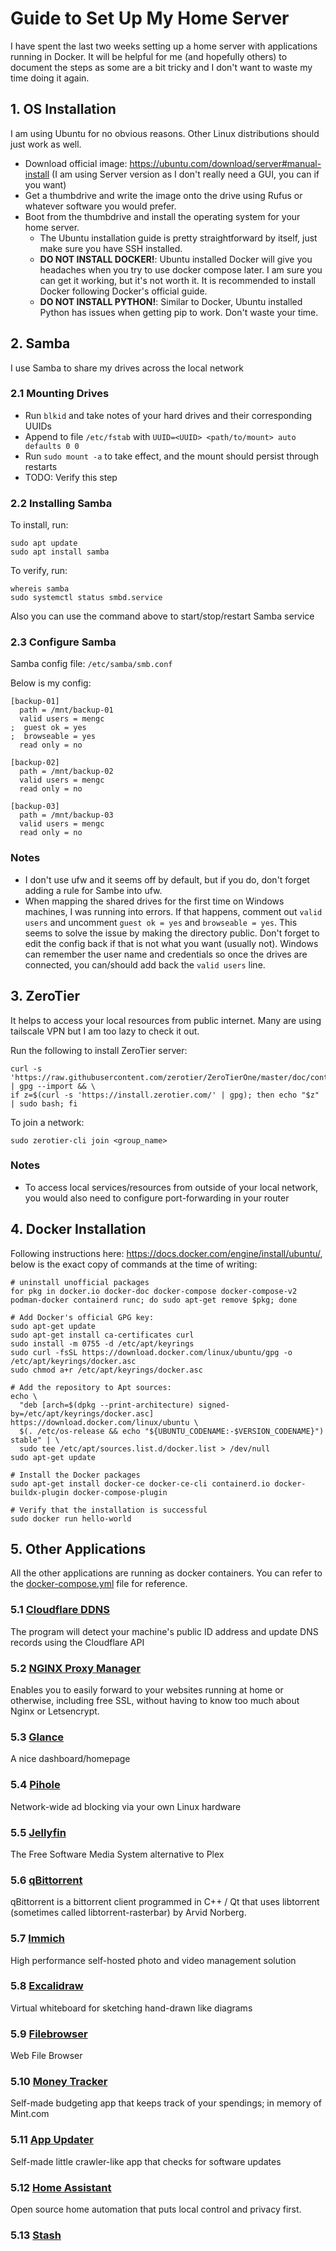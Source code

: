 # Guide to Set Up My Home Server
I have spent the last two weeks setting up a home server with applications running in Docker. It will be helpful for me (and hopefully others) to document the steps as some are a bit tricky and I don't want to waste my time doing it again.

## 1. OS Installation
I am using Ubuntu for no obvious reasons. Other Linux distributions should just work as well.

- Download official image: https://ubuntu.com/download/server#manual-install (I am using Server version as I don't really need a GUI, you can if you want)
- Get a thumbdrive and write the image onto the drive using Rufus or whatever software you would prefer.
- Boot from the thumbdrive and install the operating system for your home server.
  - The Ubuntu installation guide is pretty straightforward by itself, just make sure you have SSH installed.
  - **DO NOT INSTALL DOCKER!**: Ubuntu installed Docker will give you headaches when you try to use docker compose later. I am sure you can get it working, but it's not worth it. It is recommended to install Docker following Docker's official guide.
  - **DO NOT INSTALL PYTHON!**: Similar to Docker, Ubuntu installed Python has issues when getting pip to work. Don't waste your time.

## 2. Samba
I use Samba to share my drives across the local network

### 2.1 Mounting Drives
- Run `blkid` and take notes of your hard drives and their corresponding UUIDs
- Append to file `/etc/fstab` with `UUID=<UUID> <path/to/mount> auto defaults 0 0`
- Run `sudo mount -a` to take effect, and the mount should persist through restarts
- TODO: Verify this step

### 2.2 Installing Samba
To install, run:
```
sudo apt update
sudo apt install samba
```
To verify, run:
```
whereis samba
sudo systemctl status smbd.service
```
Also you can use the command above to start/stop/restart Samba service

### 2.3 Configure Samba
Samba config file: `/etc/samba/smb.conf`

Below is my config:
```
[backup-01]
  path = /mnt/backup-01
  valid users = mengc
;  guest ok = yes
;  browseable = yes
  read only = no

[backup-02]
  path = /mnt/backup-02
  valid users = mengc
  read only = no

[backup-03]
  path = /mnt/backup-03
  valid users = mengc
  read only = no
```

### Notes
- I don't use ufw and it seems off by default, but if you do, don't forget adding a rule for Sambe into ufw.
- When mapping the shared drives for the first time on Windows machines, I was running into errors. If that happens, comment out `valid users` and uncomment `guest ok = yes` and `browseable = yes`. This seems to solve the issue by making the directory public. Don't forget to edit the config back if that is not what you want (usually not). Windows can remember the user name and credentials so once the drives are connected, you can/should add back the `valid users` line.

## 3. ZeroTier
It helps to access your local resources from public internet. Many are using tailscale VPN but I am too lazy to check it out.

Run the following to install ZeroTier server:
```
curl -s 'https://raw.githubusercontent.com/zerotier/ZeroTierOne/master/doc/contact%40zerotier.com.gpg' | gpg --import && \
if z=$(curl -s 'https://install.zerotier.com/' | gpg); then echo "$z" | sudo bash; fi
```
To join a network:
```
sudo zerotier-cli join <group_name>
```

### Notes
- To access local services/resources from outside of your local network, you would also need to configure port-forwarding in your router

## 4. Docker Installation
Following instructions here: https://docs.docker.com/engine/install/ubuntu/, below is the exact copy of commands at the time of writing:
```
# uninstall unofficial packages
for pkg in docker.io docker-doc docker-compose docker-compose-v2 podman-docker containerd runc; do sudo apt-get remove $pkg; done

# Add Docker's official GPG key:
sudo apt-get update
sudo apt-get install ca-certificates curl
sudo install -m 0755 -d /etc/apt/keyrings
sudo curl -fsSL https://download.docker.com/linux/ubuntu/gpg -o /etc/apt/keyrings/docker.asc
sudo chmod a+r /etc/apt/keyrings/docker.asc

# Add the repository to Apt sources:
echo \
  "deb [arch=$(dpkg --print-architecture) signed-by=/etc/apt/keyrings/docker.asc] https://download.docker.com/linux/ubuntu \
  $(. /etc/os-release && echo "${UBUNTU_CODENAME:-$VERSION_CODENAME}") stable" | \
  sudo tee /etc/apt/sources.list.d/docker.list > /dev/null
sudo apt-get update

# Install the Docker packages
sudo apt-get install docker-ce docker-ce-cli containerd.io docker-buildx-plugin docker-compose-plugin

# Verify that the installation is successful
sudo docker run hello-world
```

## 5. Other Applications
All the other applications are running as docker containers. You can refer to the [docker-compose.yml](./docker-compose.yml) file for reference.

### 5.1 [Cloudflare DDNS](./cloudflare-ddns/README.md)
The program will detect your machine's public ID address and update DNS records using the Cloudflare API

### 5.2 [NGINX Proxy Manager](./nginx-proxy-manager/README.md)
Enables you to easily forward to your websites running at home or otherwise, including free SSL, without having to know too much about Nginx or Letsencrypt.

### 5.3 [Glance](./glance/README.md)
A nice dashboard/homepage

### 5.4 [Pihole](./pihole/README.md)
Network-wide ad blocking via your own Linux hardware

### 5.5 [Jellyfin](./jellyfin/README.md)
The Free Software Media System alternative to Plex

### 5.6 [qBittorrent](./qbittorrent/README.md)
qBittorrent is a bittorrent client programmed in C++ / Qt that uses libtorrent (sometimes called libtorrent-rasterbar) by Arvid Norberg.

### 5.7 [Immich](./immich/README.md)
High performance self-hosted photo and video management solution

### 5.8 [Excalidraw](./excalidraw/README.md)
Virtual whiteboard for sketching hand-drawn like diagrams

### 5.9 [Filebrowser](./filebrowser/README.md)
Web File Browser

### 5.10 [Money Tracker](./money-tracker/README.md)
Self-made budgeting app that keeps track of your spendings; in memory of Mint.com

### 5.11 [App Updater](./app-updater/README.md)
Self-made little crawler-like app that checks for software updates

### 5.12 [Home Assistant](./home-assistant/README.md)
Open source home automation that puts local control and privacy first.

### 5.13 [Stash](./stash/README.md)
